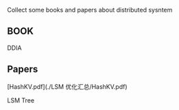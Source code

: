 Collect some books and papers about distributed sysntem

## BOOK
DDIA

## Papers
[HashKV.pdf](./LSM 优化汇总/HashKV.pdf)

LSM Tree
